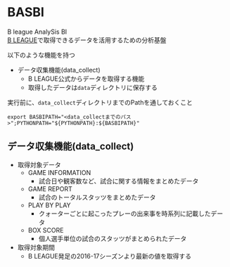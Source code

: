 # BASBI
B league AnalySis BI  
[B LEAGUE](https://www.bleague.jp/)で取得できるデータを活用するための分析基盤  

以下のような機能を持つ
- データ収集機能(data_collect)
    - B LEAGUE公式からデータを取得する機能
    - 取得したデータは`data`ディレクトリに保存する

実行前に、`data_collect`ディレクトリまでのPathを通しておくこと
```
export BASBIPATH="<data_collectまでのパス>";PYTHONPATH="${PYTHONPATH}:${BASBIPATH}"
```

## データ収集機能(data_collect)
- 取得対象データ
    - GAME INFORMATION
        - 試合日や観客数など、試合に関する情報をまとめたデータ
    - GAME REPORT
        - 試合のトータルスタッツをまとめたデータ
    - PLAY BY PLAY
        - クォーターごとに起こったプレーの出来事を時系列に記載したデータ
    - BOX SCORE
        - 個人選手単位の試合のスタッツがまとめられたデータ
- 取得対象期間
    - B LEAGUE発足の2016-17シーズンより最新の値を取得する

